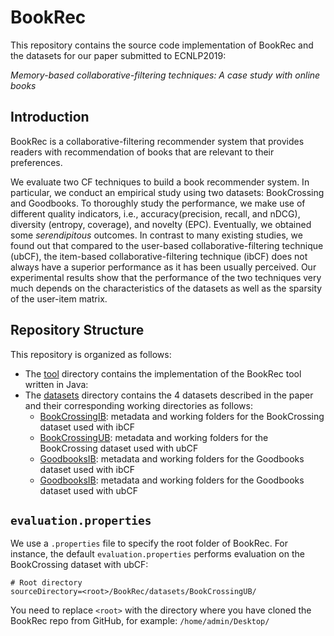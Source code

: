 
# BookRec

This repository contains the source code implementation of BookRec and the datasets for our paper submitted to ECNLP2019:

_Memory-based collaborative-filtering techniques: A case study with online books_

## Introduction

BookRec is a collaborative-filtering recommender system that provides readers with recommendation of books that are relevant to their preferences.

We evaluate two CF techniques to build a book recommender system. In particular, we conduct an empirical study using two datasets: BookCrossing and Goodbooks. To thoroughly study the performance, we make use of different quality indicators, i.e., accuracy(precision, recall, and nDCG), diversity (entropy, coverage), and novelty (EPC). Eventually, we obtained some _serendipitous_ outcomes. In contrast to many existing studies, we found out that compared to the user-based collaborative-filtering technique (ubCF), the item-based collaborative-filtering technique (ibCF) does not always have a superior performance as it has been usually perceived. Our experimental results show that the performance of the two techniques very much depends on the characteristics of the datasets as well as the sparsity of the user-item matrix. 

## Repository Structure

This repository is organized as follows:

* The [tool](./tool) directory contains the implementation of the BookRec tool written in Java:
* The [datasets](./dataset) directory contains the 4 datasets described in the paper and their corresponding working directories as follows:
	* [BookCrossingIB](./datasets/BookCrossingIB): metadata and working folders for the BookCrossing dataset used with ibCF
	* [BookCrossingUB](./datasets/BookCrossingUB): metadata and working folders for the BookCrossing dataset used with ubCF
	* [GoodbooksIB](./datasets/GoodbooksIB): metadata and working folders for the Goodbooks dataset used with ibCF
	* [GoodbooksIB](./datasets/GoodbooksIB): metadata and working folders for the Goodbooks dataset used with ubCF

## `evaluation.properties`
We use a `.properties` file to specify the root folder of BookRec. For instance, the default `evaluation.properties` performs evaluation on the BookCrossing dataset with ubCF:

```
# Root directory
sourceDirectory=<root>/BookRec/datasets/BookCrossingUB/

```
You need to replace `<root>` with the directory where you have cloned the BookRec repo from GitHub, for example: `/home/admin/Desktop/` 

